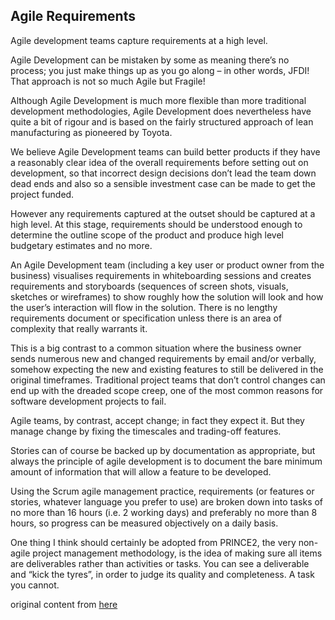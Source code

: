 ## Agile Requirements

Agile development teams capture requirements at a high level.

Agile Development can be mistaken by some as meaning there’s no process; you just make things up as you go along – in other words, JFDI! That approach is not so much Agile but Fragile!

Although Agile Development is much more flexible than more traditional development methodologies, Agile Development does nevertheless have quite a bit of rigour and is based on the fairly structured approach of lean manufacturing as pioneered by Toyota.

We believe Agile Development teams can build better products if they have a reasonably clear idea of the overall requirements before setting out on development, so that incorrect design decisions don’t lead the team down dead ends and also so a sensible investment case can be made to get the project funded.

However any requirements captured at the outset should be captured at a high level. At this stage, requirements should be understood enough to determine the outline scope of the product and produce high level budgetary estimates and no more.

An Agile Development team (including a key user or product owner from the business) visualises requirements in whiteboarding sessions and creates requirements and storyboards (sequences of screen shots, visuals, sketches or wireframes) to show roughly how the solution will look and how the user’s interaction will flow in the solution. There is no lengthy requirements document or specification unless there is an area of complexity that really warrants it. 

This is a big contrast to a common situation where the business owner sends numerous new and changed requirements by email and/or verbally, somehow expecting the new and existing features to still be delivered in the original timeframes. Traditional project teams that don’t control changes can end up with the dreaded scope creep, one of the most common reasons for software development projects to fail.

Agile teams, by contrast, accept change; in fact they expect it. But they manage change by fixing the timescales and trading-off features.

Stories can of course be backed up by documentation as appropriate, but always the principle of agile development is to document the bare minimum amount of information that will allow a feature to be developed.

Using the Scrum agile management practice, requirements (or features or stories, whatever language you prefer to use) are broken down into tasks of no more than 16 hours (i.e. 2 working days) and preferably no more than 8 hours, so progress can be measured objectively on a daily basis.

One thing I think should certainly be adopted from PRINCE2, the very non-agile project management methodology, is the idea of making sure all items are deliverables rather than activities or tasks. You can see a deliverable and “kick the tyres”, in order to judge its quality and completeness. A task you cannot.

original content from [here](http://www.allaboutagile.com/category/10-key-principles-of-agile/)


